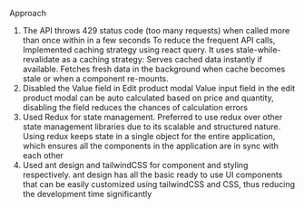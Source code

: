 Approach 

1. The API throws 429 status code (too many requests) when called more than once within in a few seconds
    To reduce the frequent API calls, Implemented caching strategy using react query. 
    It uses stale-while-revalidate as a caching strategy:
    Serves cached data instantly if available.
    Fetches fresh data in the background when cache becomes stale or when a component re-mounts.
2. Disabled the Value field in Edit product modal
    Value input field in the edit product modal can be auto calculated based on price and quantity, disabling the field reduces the chances of calculation errors
3. Used Redux for state management.
    Preferred to use redux over other state management libraries due to its scalable and structured nature. Using redux keeps state in a single object for the entire application, which ensures all the components in the application are in sync with each other
4. Used ant design and tailwindCSS for component and styling respectively. 
    ant design has all the basic ready to use UI components that can be easily customized using tailwindCSS and CSS, thus reducing the development time significantly
